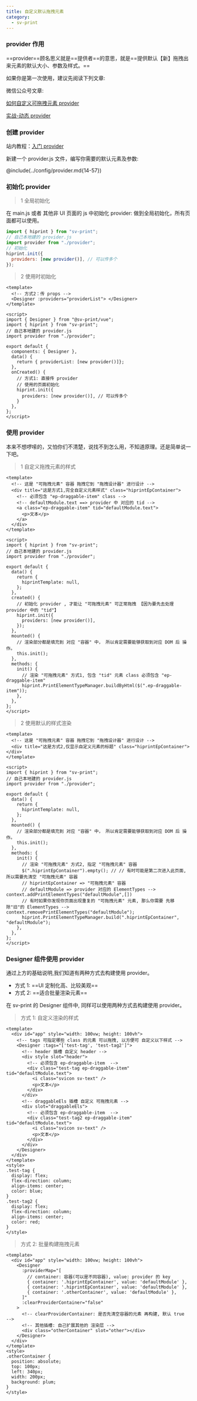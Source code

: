 ```yaml
---
title: 自定义默认拖拽元素
category:
  - sv-print
---
```


### provider 作用

==provider==顾名思义就是==提供者==的意思，就是==提供默认【新】拖拽出来元素的默认大小、参数及样式。==

如果你是第一次使用，建议先阅读下列文章:

微信公众号文章:

[如何自定义可拖拽元素 provider](https://mp.weixin.qq.com/s/n9i1j8hhVJvnlfJRPRtWog)

[实战-动态 provider](https://mp.weixin.qq.com/s/UVkhul1tynjaUjdC_NaHfw)

### 创建 provider

站内教程：[入门 provider](../config/provider)

新建一个 provider.js 文件，编写你需要的默认元素及参数:

@include(../config/provider.md{14-57})

### 初始化 provider

> 1 全局初始化

在 main.js 或者 其他非 UI 页面的 js 中初始化 provider: 做到全局初始化，所有页面都可以使用。

```js
import { hiprint } from "sv-print";
// 自己本地建的 provider.js
import provider from "./provider";
// 初始化
hiprint.init({
  providers: [new provider()], // 可以传多个
});
```

> 2 使用时初始化

```vue
<template>
  <!-- 方式2：传 props -->
  <Designer :providers="providerList"> </Designer>
</template>

<script>
import { Designer } from "@sv-print/vue";
import { hiprint } from "sv-print";
// 自己本地建的 provider.js
import provider from "./provider";

export default {
  components: { Designer },
  data() {
    return { providerList: [new provider()]};
  },
  onCreated() {
    // 方式1: 直接传 provider
    // 使用的页面初始化
    hiprint.init({
      providers: [new provider()], // 可以传多个
    }
  },
};
</script>
```

### 使用 provider

本来不想啰嗦的，又怕你们不清楚，说找不到怎么用，不知道原理。还是简单说一下吧。

> 1 自定义拖拽元素的样式

```vue
<template>
  <!-- 这是 "可拖拽元素" 容器 拖拽它到 "拖拽设计器" 进行设计 -->
  <div title="这是方式1,完全自定义元素样式" class="hiprintEpContainer">
    <!-- 必须包含 "ep-draggable-item" class -->
    <!-- defaultModule.text ==> provider 中 对应的 tid -->
    <a class="ep-draggable-item" tid="defaultModule.text">
      <p>文本</p>
    </a>
  </div>
</template>

<script>
import { hiprint } from "sv-print";
// 自己本地建的 provider.js
import provider from "./provider";

export default {
  data() {
    return {
      hiprintTemplate: null,
    };
  },
  created() {
    // 初始化 provider , 才能让 "可拖拽元素" 可正常拖拽 【因为要先去处理 provider 中的 "tid"】
    hiprint.init({
      providers: [new provider()],
    });
  },
  mounted() {
    // 渲染部分都是填充到 对应 "容器" 中， 所以肯定需要能够获取到对应 DOM 后 操作。
    this.init();
  },
  methods: {
    init() {
      // 渲染 "可拖拽元素" 方式1, 包含 "tid" 元素 class 必须包含 "ep-draggable-item"
      hiprint.PrintElementTypeManager.buildByHtml($(".ep-draggable-item"));
    },
  },
};
</script>
```

> 2 使用默认的样式渲染

```vue
<template>
  <!-- 这是 "可拖拽元素" 容器 拖拽它到 "拖拽设计器" 进行设计 -->
  <div title="这是方式2,仅显示自定义元素的标题" class="hiprintEpContainer"></div>
</template>

<script>
import { hiprint } from "sv-print";
// 自己本地建的 provider.js
import provider from "./provider";

export default {
  data() {
    return {
      hiprintTemplate: null,
    };
  },
  mounted() {
    // 渲染部分都是填充到 对应 "容器" 中， 所以肯定需要能够获取到对应 DOM 后 操作。
    this.init();
  },
  methods: {
    init() {
      // 渲染 "可拖拽元素" 方式2, 指定 "可拖拽元素" 容器
      $(".hiprintEpContainer").empty(); // // 有时可能是第二次进入此页面, 所以需要先清空 "可拖拽元素" 容器
      // hiprintEpContainer => "可拖拽元素" 容器
      // defaultModule => provider 对应的 ElementTypes --> context.addPrintElementTypes("defaultModule",[])
      // 有时如果你发现你页面出现重复的 "可拖拽元素" 元素, 那么你需要 先移除"旧"的 ElementTypes --> context.removePrintElementTypes("defaultModule");
      hiprint.PrintElementTypeManager.build(".hiprintEpContainer", "defaultModule");
    },
  },
};
</script>
```

### Designer 组件使用 provider

通过上方的基础说明,我们知道有两种方式去构建使用 provider。

- 方式 1: ==UI 定制化高、比较美观==
- 方式 2: ==适合批量渲染元素==

在 sv-print 的 Designer 组件中, 同样可以使用两种方式去构建使用 provider。

> 方式 1: 自定义渲染的样式

```vue
<template>
  <div id="app" style="width: 100vw; height: 100vh">
    <!-- tags 可指定哪些 class 的元素 可以拖拽, 以方便可 自定义以下样式 -->
    <Designer :tags="['test-tag', 'test-tag2']">
      <!-- header 插槽 自定义 header -->
      <div style slot="header">
        <!-- 必须包含 ep-draggable-item  -->
        <div class="test-tag ep-draggable-item" tid="defaultModule.text">
          <i class="svicon sv-text" />
          <p>文本</p>
        </div>
      </div>
      <!-- draggableEls 插槽 自定义 可拖拽元素 -->
      <div slot="draggableEls">
        <!-- 必须包含 ep-draggable-item  -->
        <div class="test-tag2 ep-draggable-item" tid="defaultModule.text">
          <i class="svicon sv-text" />
          <p>文本</p>
        </div>
      </div>
    </Designer>
  </div>
</template>
<style>
.test-tag {
  display: flex;
  flex-direction: column;
  align-items: center;
  color: blue;
}
.test-tag2 {
  display: flex;
  flex-direction: column;
  align-items: center;
  color: red;
}
</style>
```

> 方式 2: 批量构建拖拽元素

```vue
<template>
  <div id="app" style="width: 100vw; height: 100vh">
    <Designer
      :providerMap="[
        // container: 容器(可以是不同容器), value: provider 的 key
        { container: '.hiprintEpContainer', value: 'defaultModule' },
        { container: '.hiprintEpContainer', value: 'defaultModule' },
        { container: '.otherContainer', value: 'defaultModule' },
      ]"
      :clearProviderContainer="false"
    >
      <!-- clearProviderContainer: 是否先清空容器的元素 再构建, 默认 true  -->
      <!-- 其他插槽: 自己扩展其他的 渲染层 -->
      <div class="otherContainer" slot="other"></div>
    </Designer>
  </div>
</template>
<style>
.otherContainer {
  position: absolute;
  top: 100px;
  left: 340px;
  width: 200px;
  background: plum;
}
</style>
```
